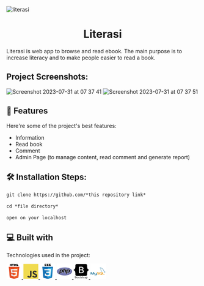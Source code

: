 ![literasi](https://socialify.git.ci/ikhsanskuy/literasi/image?language=1&name=1&owner=1&stargazers=1&theme=Dark)
<h1 align="center" id="title">Literasi</h1>


<p id="description">Literasi is web app to browse and read ebook. The main purpose is to increase literacy and to make people easier to read a book.</p>

<h2>Project Screenshots:</h2>
<img width="1440" alt="Screenshot 2023-07-31 at 07 37 41" src="https://github.com/ikhsanskuy/literasi/assets/101729208/22dcd330-d16e-41df-8db5-443956c5b4d5">

<img width="1440" alt="Screenshot 2023-07-31 at 07 37 51" src="https://github.com/ikhsanskuy/literasi/assets/101729208/8e99fb5d-e713-4226-9227-5a86e2fb1a3a">


  
  
<h2>🧐 Features</h2>

Here're some of the project's best features:

*   Information
*   Read book
*   Comment
*   Admin Page (to manage content, read comment and generate report)

<h2>🛠️ Installation Steps:</h2>

```
git clone https://github.com/*this repository link*
```

```
cd *file directory*
```

```
open on your localhost
```
  
  
<h2>💻 Built with</h2>

Technologies used in the project:

<a href="https://www.w3.org/html/" target="_blank" rel="noreferrer"> <img src="https://raw.githubusercontent.com/devicons/devicon/master/icons/html5/html5-original-wordmark.svg" alt="html5" width="40" height="40"/> </a> 
<a href="https://developer.mozilla.org/en-US/docs/Web/JavaScript" target="_blank" rel="noreferrer"> <img src="https://raw.githubusercontent.com/devicons/devicon/master/icons/javascript/javascript-original.svg" alt="javascript" width="40" height="40"/> </a> 
<a href="https://www.w3schools.com/css/" target="_blank" rel="noreferrer"> <img src="https://raw.githubusercontent.com/devicons/devicon/master/icons/css3/css3-original-wordmark.svg" alt="css3" width="40" height="40"/> </a> 
<a href="https://www.php.net" target="_blank" rel="noreferrer"> <img src="https://raw.githubusercontent.com/devicons/devicon/master/icons/php/php-original.svg" alt="php" width="40" height="40"/> </a> 
<a href="https://getbootstrap.com" target="_blank" rel="noreferrer"> <img src="https://raw.githubusercontent.com/devicons/devicon/master/icons/bootstrap/bootstrap-plain-wordmark.svg" alt="bootstrap" width="40" height="40"/> </a> 
<a href="https://www.mysql.com/" target="_blank" rel="noreferrer"> <img src="https://raw.githubusercontent.com/devicons/devicon/master/icons/mysql/mysql-original-wordmark.svg" alt="mysql" width="40" height="40"/> </a> 
